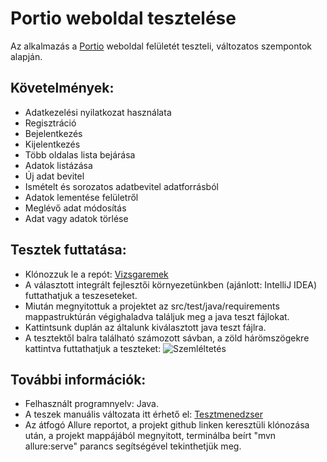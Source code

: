 # Portio weboldal tesztelése

Az alkalmazás a [Portio](https://lennertamas.github.io/portio/) weboldal felületét teszteli, változatos szempontok alapján.


## Követelmények:

- Adatkezelési nyilatkozat használata
- Regisztráció
- Bejelentkezés
- Kijelentkezés
- Több oldalas lista bejárása
- Adatok listázása
- Új adat bevitel
- Ismételt és sorozatos adatbevitel adatforrásból
- Adatok lementése felületről
- Meglévő adat módosítás
- Adat vagy adatok törlése


## Tesztek futtatása:

- Klónozzuk le a repót: [Vizsgaremek](https://github.com/sltnwlf/vizsgaremek)
- A választott integrált fejlesztői környezetünkben (ajánlott: IntelliJ IDEA) futtathatjuk a teszeseteket.
- Miután megnyitottuk a projektet az src/test/java/requirements mappastruktúrán végighaladva találjuk meg a java teszt fájlokat.
- Kattintsunk duplán az általunk kiválasztott java teszt fájlra.
- A tesztektől balra található számozott sávban, a zöld hárömszögekre kattintva futtathatjuk a teszteket:
![Szemléltetés](https://user-images.githubusercontent.com/70565508/176660079-14d05b52-8bf4-4b6f-a063-ec2b2697156a.jpg)


## További információk:

- Felhasznált programnyelv: Java.
- A teszek manuális változata itt érhető el: [Tesztmenedzser](https://docs.google.com/spreadsheets/d/1WtmtIIeiKt6JyAhC4ozFHMczu5a7kk5kagEljPkhrGE/edit#gid=1257095171)
- Az átfogó Allure reportot, a projekt github linken keresztüli klónozása után, a projekt mappájából megnyitott, terminálba beírt "mvn allure:serve" parancs segítségével tekinthetjük meg.
